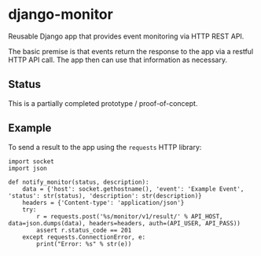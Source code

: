 django-monitor
==============

Reusable Django app that provides event monitoring via HTTP REST API.

The basic premise is that events return the response to the app via a restful HTTP API call. The app then can use that
information as necessary.

## Status

This is a partially completed prototype / proof-of-concept.
 
## Example

To send a result to the app using the `requests` HTTP library:

    import socket
    import json

    def notify_monitor(status, description):
        data = {'host': socket.gethostname(), 'event': 'Example Event', 'status': str(status), 'description': str(description)}
        headers = {'Content-type': 'application/json'}
        try:
            r = requests.post('%s/monitor/v1/result/' % API_HOST, data=json.dumps(data), headers=headers, auth=(API_USER, API_PASS))
            assert r.status_code == 201
        except requests.ConnectionError, e:
            print("Error: %s" % str(e))